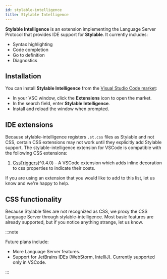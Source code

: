 ```yaml
---
id: stylable-intelligence
title: Stylable Intelligence
---
```


**Stylable Intelligence** is an extension implementing the Language Server Protocol that provides IDE support for **Stylable**. It currently includes:

- Syntax highlighting
- Code completion
- Go to definition
- Diagnostics

## Installation

You can install **Stylable Intelligence** from the [Visual Studio Code market](https://marketplace.visualstudio.com/items?itemName=wix.stylable-intelligence):

- In your VSC window, click the **Extensions** icon to open the market.
- In the search field, enter **Stylable Intelligence**.
- Install and reload the window when prompted.

## IDE extensions

Because stylable-intelligence registers `.st.css` files as Stylable and not CSS, certain CSS extensions may not work until they explicitly add Stylable support. The stylable-intelligence extension for VSCode is compatible with the following CSS extensions:

1. [CssTriggers](https://github.com/kisstkondoros/csstriggers)(^0.4.0) - A VSCode extension which adds inline decoration to css properties to indicate their costs.

If you are using an extension that you would like to add to this list, let us know and we're happy to help.

## CSS functionality

Because Stylable files are not recognized as CSS, we proxy the CSS Language Server through stylable-intelligence. Most basic features are already supported, but if you notice anything strange, let us know.

:::note

Future plans include:

- More Language Server features.
- Support for JetBrains IDEs (WebStorm, IntelliJ). Currently supported only in VSCode.

:::

